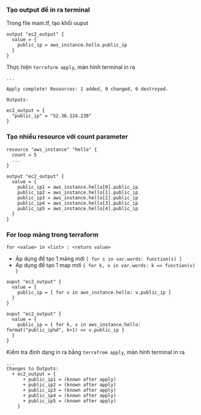 ### Tạo output để in ra terminal
Trong file main.tf, tạo khối ouput
```
output "ec2_output" {
  value = {
    public_ip = aws_instance.hello.public_ip
  }
}
```
Thực hiện `terraform apply`, màn hình terminal in ra
```
...

Apply complete! Resources: 1 added, 0 changed, 0 destroyed.

Outputs:

ec2_output = {
  "public_ip" = "52.36.124.230"
}
```

### Tạo nhiều resource với count parameter
```
resource "aws_instance" "hello" {
  count = 5
  ...
}

output "ec2_output" {
  value = {
    public_ip1 = aws_instance.hello[0].public_ip
    public_ip2 = aws_instance.hello[1].public_ip
    public_ip3 = aws_instance.hello[2].public_ip
    public_ip4 = aws_instance.hello[3].public_ip
    public_ip5 = aws_instance.hello[4].public_ip
  }
}
```

### For loop mảng trong terraform
```
for <value> in <list> : <return value>
```
- Áp dụng để tạo 1 mảng mới `[ for s in var.words: function(s) ]`
- Áp dụng để tạo 1 map mới `{ for k, v in var.words: k => function(v) }`

```
ouput "ec2_output" {
  value = {
    public_ip = [ for v in aws_instance.hello: v.public_ip ]
  }
}
```
```
ouput "ec2_output" {
  value = {
    public_ip = { for k, v in aws_instance.hello: format("public_ip%d", k+1) => v.public_ip }
  }
}
```
Kiểm tra định dạng in ra bằng `terrafrom apply`, màn hình terminal in ra
```
...
Changes to Outputs:
  + ec2_output = {
      + public_ip1 = (known after apply)
      + public_ip2 = (known after apply)
      + public_ip3 = (known after apply)
      + public_ip4 = (known after apply)
      + public_ip5 = (known after apply)
    }
```
